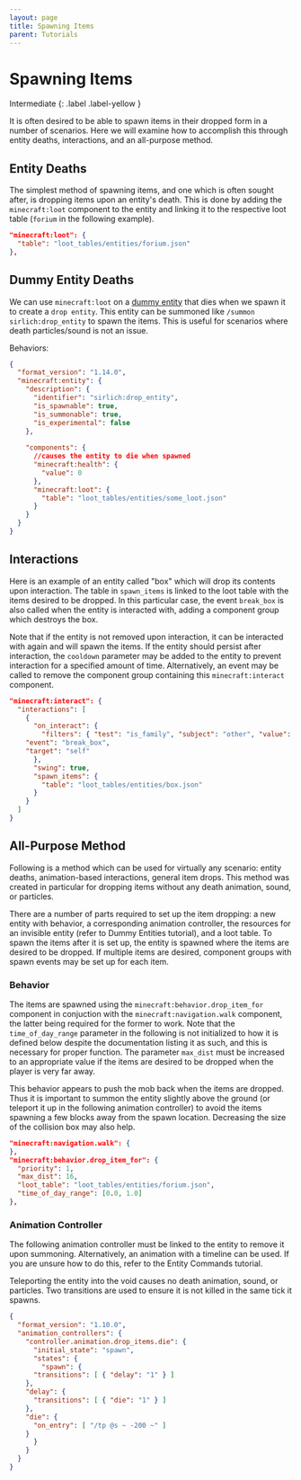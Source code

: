 ```yaml
---
layout: page
title: Spawning Items
parent: Tutorials
---
```


# Spawning Items



Intermediate
{: .label .label-yellow }

It is often desired to be able to spawn items in their dropped form in a number of scenarios. Here we will examine how to accomplish this through entity deaths, interactions, and an all-purpose method.

## Entity Deaths

The simplest method of spawning items, and one which is often sought after, is dropping items upon an entity's death. This is done by adding the `minecraft:loot` component to the entity and linking it to the respective loot table (`forium` in the following example).

```json
"minecraft:loot": {
  "table": "loot_tables/entities/forium.json"
},
```
## Dummy Entity Deaths

We can use `minecraft:loot` on a [dummy entity](/tutorials/dummy-entities) that dies when we spawn it to create a `drop entity`. This entity can be summoned like `/summon sirlich:drop_entity` to spawn the items. This is useful for scenarios where death particles/sound is not an issue.

Behaviors:

```json
{
  "format_version": "1.14.0",
  "minecraft:entity": {
    "description": {
      "identifier": "sirlich:drop_entity",
      "is_spawnable": true,
      "is_summonable": true,
      "is_experimental": false
    },
    
    "components": {
      //causes the entity to die when spawned
      "minecraft:health": {
        "value": 0
      },
      "minecraft:loot": {
        "table": "loot_tables/entities/some_loot.json"
      }
    }
  }
}
```


## Interactions

Here is an example of an entity called "box" which will drop its contents upon interaction. The table in `spawn_items` is linked to the loot table with the items desired to be dropped. In this particular case, the event `break_box` is also called when the entity is interacted with, adding a component group which destroys the box.

Note that if the entity is not removed upon interaction, it can be interacted with again and will spawn the items. If the entity should persist after interaction, the `cooldown` parameter may be added to the entity to prevent interaction for a specified amount of time. Alternatively, an event may be called to remove the component group containing this `minecraft:interact` component.

```json
"minecraft:interact": {
  "interactions": [
    {
      "on_interact": {
        "filters": { "test": "is_family", "subject": "other", "value": "player" },
	"event": "break_box",
	"target": "self"
      },
      "swing": true,
      "spawn_items": {
        "table": "loot_tables/entities/box.json"
      }
    }
  ]
}
```

## All-Purpose Method

Following is a method which can be used for virtually any scenario: entity deaths, animation-based interactions, general item drops. This method was created in particular for dropping items without any death animation, sound, or particles.

There are a number of parts required to set up the item dropping: a new entity with behavior, a corresponding animation controller, the resources for an invisible entity (refer to Dummy Entities tutorial), and a loot table. To spawn the items after it is set up, the entity is spawned where the items are desired to be dropped. If multiple items are desired, component groups with spawn events may be set up for each item.

### Behavior

The items are spawned using the `minecraft:behavior.drop_item_for` component in conjuction with the `minecraft:navigation.walk` component, the latter being required for the former to work. Note that the `time_of_day_range` parameter in the following is not initialized to how it is defined below despite the documentation listing it as such, and this is necessary for proper function. The parameter `max_dist` must be increased to an appropriate value if the items are desired to be dropped when the player is very far away.

This behavior appears to push the mob back when the items are dropped. Thus it is important to summon the entity slightly above the ground (or teleport it up in the following animation controller) to avoid the items spawning a few blocks away from the spawn location. Decreasing the size of the collision box may also help.

```json
"minecraft:navigation.walk": {
},
"minecraft:behavior.drop_item_for": {
  "priority": 1,
  "max_dist": 16,
  "loot_table": "loot_tables/entities/forium.json",
  "time_of_day_range": [0.0, 1.0]
},
```

### Animation Controller

The following animation controller must be linked to the entity to remove it upon summoning. Alternatively, an animation with a timeline can be used. If you are unsure how to do this, refer to the Entity Commands tutorial.

Teleporting the entity into the void causes no death animation, sound, or particles. Two transitions are used to ensure it is not killed in the same tick it spawns.

```json
{
  "format_version": "1.10.0",
  "animation_controllers": {
    "controller.animation.drop_items.die": {
      "initial_state": "spawn",
      "states": {
        "spawn": {
	  "transitions": [ { "delay": "1" } ]
	},
	"delay": {
	  "transitions": [ { "die": "1" } ]
	},
	"die": {
	  "on_entry": [ "/tp @s ~ -200 ~" ]
	}
      }
    }
  }
}
```
